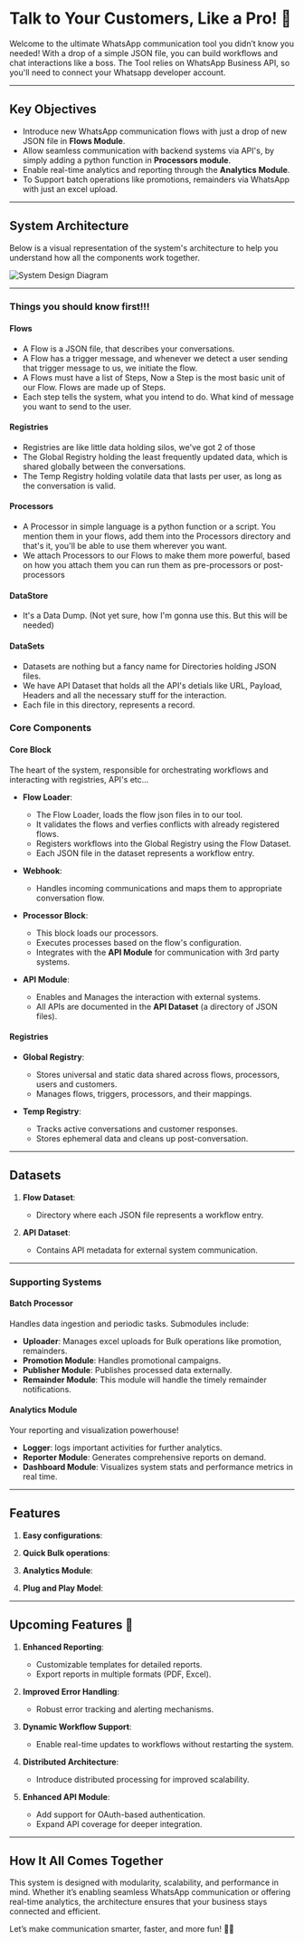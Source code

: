 # **Talk to Your Customers, Like a Pro!** 💬

Welcome to the ultimate WhatsApp communication tool you didn’t know you needed! With a drop of a simple JSON file, you can build workflows and chat interactions like a boss. The Tool relies on WhatsApp Business API, so you'll need to connect your Whatsapp developer account. 

---

## **Key Objectives**
- Introduce new WhatsApp communication flows with just a drop of new JSON file in **Flows Module**.
- Allow seamless communication with backend systems via API's, by simply adding a python function in **Processors module**.
- Enable real-time analytics and reporting through the **Analytics Module**.
- To Support batch operations like promotions, remainders via WhatsApp with just an excel upload.
---

## **System Architecture**
Below is a visual representation of the system's architecture to help you understand how all the components work together.  

![System Design Diagram](DOCS/system_design.jpeg)

---


### **Things you should know first!!!**

#### **Flows**
   - A Flow is a JSON file, that describes your conversations.
   - A Flow has a trigger message, and whenever we detect a user sending that trigger message to us, we initiate the flow.
   - A Flows must have a list of Steps, Now a Step is the most basic unit of our Flow. Flows are made up of Steps.
   - Each step tells the system, what you intend to do. What kind of message you want to send to the user.

#### **Registries**
  - Registries are like little data holding silos, we've got 2 of those
   - The Global Registry holding the least frequently updated data, which is shared globally between the conversations.
   - The Temp Registry holding volatile data that lasts per user, as long as the conversation is valid.   

#### **Processors**
   - A Processor in simple language is a python function or a script. You mention them in your flows, add them into the Processors directory and that's it, you'll be able to use them wherever you want. 
   - We attach Processors to our Flows to make them more powerful, based on how you attach them you can run them as pre-processors or post-processors

#### **DataStore**
   - It's a Data Dump. (Not yet sure, how I'm gonna use this. But this will be needed)

#### **DataSets**
   - Datasets are nothing but a fancy name for Directories holding JSON files.
   - We have API Dataset that holds all the API's detials like URL, Payload, Headers and all the necessary stuff for the interaction.
   - Each file in this directory, represents a record. 

### **Core Components**
#### **Core Block**
The heart of the system, responsible for orchestrating workflows and interacting with registries, API's etc...

- **Flow Loader**:  
  - The Flow Loader, loads the flow json files in to our tool.
  - It validates the flows and verfies conflicts with already registered flows.
  - Registers workflows into the Global Registry using the Flow Dataset.  
  - Each JSON file in the dataset represents a workflow entry.

- **Webhook**:   
  - Handles incoming communications and maps them to appropriate conversation flow.

- **Processor Block**:  
  - This block loads our processors.
  - Executes processes based on the flow's configuration.  
  - Integrates with the **API Module** for communication with 3rd party systems.

- **API Module**:  
  - Enables and Manages the interaction with external systems.  
  - All APIs are documented in the **API Dataset** (a directory of JSON files).

#### **Registries**
- **Global Registry**:  
  - Stores universal and static data shared across flows, processors, users and customers.  
  - Manages flows, triggers, processors, and their mappings.

- **Temp Registry**:  
  - Tracks active conversations and customer responses.  
  - Stores ephemeral data and cleans up post-conversation.
   
---

## **Datasets**
1. **Flow Dataset**:  
   - Directory where each JSON file represents a workflow entry.

2. **API Dataset**:  
   - Contains API metadata for external system communication.

---

### **Supporting Systems**
#### **Batch Processor**
Handles data ingestion and periodic tasks. Submodules include:
- **Uploader**: Manages excel uploads for Bulk operations like promotion, remainders.  
- **Promotion Module**: Handles promotional campaigns.   
- **Publisher Module**: Publishes processed data externally.  
- **Remainder Module**: This module will handle the timely remainder notifications.

#### **Analytics Module**
Your reporting and visualization powerhouse!  
- **Logger**: logs important activities for further analytics.  
- **Reporter Module**: Generates comprehensive reports on demand.  
- **Dashboard Module**: Visualizes system stats and performance metrics in real time.

---

## **Features**
1. **Easy configurations**:

2. **Quick Bulk operations**:

3. **Analytics Module**:

4. **Plug and Play Model**:
 
---

## **Upcoming Features 🚀**
1. **Enhanced Reporting**:  
   - Customizable templates for detailed reports.  
   - Export reports in multiple formats (PDF, Excel).

2. **Improved Error Handling**:  
   - Robust error tracking and alerting mechanisms.

3. **Dynamic Workflow Support**:  
   - Enable real-time updates to workflows without restarting the system.

4. **Distributed Architecture**:  
   - Introduce distributed processing for improved scalability.

5. **Enhanced API Module**:  
   - Add support for OAuth-based authentication.  
   - Expand API coverage for deeper integration.

---

## **How It All Comes Together**
This system is designed with modularity, scalability, and performance in mind. Whether it’s enabling seamless WhatsApp communication or offering real-time analytics, the architecture ensures that your business stays connected and efficient.

Let’s make communication smarter, faster, and more fun! 💌🎉
